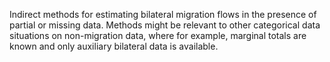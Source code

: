 Indirect methods for estimating bilateral migration flows in the presence of partial or missing data. Methods might be relevant to other categorical data situations on non-migration data, where for example, marginal totals are known and only auxiliary bilateral data is available.
